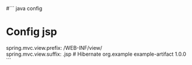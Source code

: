 #``` java config
<h1>Config jsp</h1>
<td>spring.mvc.view.prefix: /WEB-INF/view/ <br>
spring.mvc.view.suffix: .jsp</td>
# Hibernate
<dependency>
    <groupId>org.example</groupId>
    <artifactId>example-artifact</artifactId>
    <version>1.0.0</version>
</dependency>
```


